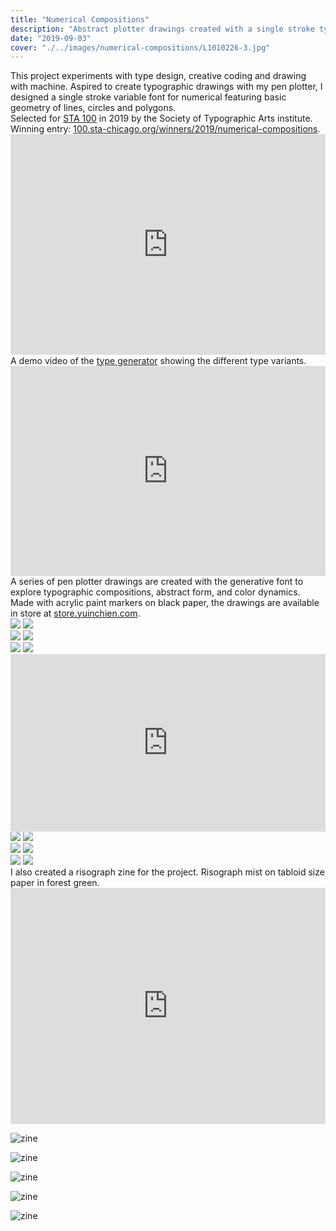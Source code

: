 ```yaml
---
title: "Numerical Compositions"
description: "Abstract plotter drawings created with a single stroke typeface"
date: "2019-09-03"
cover: "./../images/numerical-compositions/L1010226-3.jpg"
---
```


<div class="text">This project experiments with type design, creative coding and drawing with machine. Aspired to create typographic drawings with my pen plotter, I designed a single stroke variable font for numerical featuring basic geometry of lines, circles and polygons. </div>

<div class="text">Selected for <a href="https://100.sta-chicago.org/" target="_blank">STA 100</a> in 2019 by the Society of Typographic Arts institute. Winning entry: <a href="https://100.sta-chicago.org/winners/2019/numerical-compositions" target="_blank">100.sta-chicago.org/winners/2019/numerical-compositions</a>.</div>

<div class="video"><div style="padding:70.11% 0 0 0;position:relative;"><iframe src="https://player.vimeo.com/video/358239232?title=0&byline=0&portrait=0" style="position:absolute;top:0;left:0;width:100%;height:100%;" frameborder="0" allow="autoplay; fullscreen" allowfullscreen></iframe></div><script src="https://player.vimeo.com/api/player.js"></script></div>



<div class="text">A demo video of the <a href="https://yuinchien.com/projects/variable-font/index.html" target="_blank">type generator</a> showing the different type variants.</div>

<div class="video"><div style="padding:66.67% 0 0 0;position:relative;"><iframe src="https://player.vimeo.com/video/370559353?title=0&byline=0&portrait=0" style="position:absolute;top:0;left:0;width:100%;height:100%;" frameborder="0" allow="autoplay; fullscreen" allowfullscreen></iframe></div><script src="https://player.vimeo.com/api/player.js"></script></div>

<div class="text">A series of pen plotter drawings are created with the generative font to explore typographic compositions, abstract form, and color dynamics. Made with acrylic paint markers on black paper, the drawings are available in store at <a href="https://store.yuinchien.com/" target="_blank">store.yuinchien.com</a>.</div>

<div class="row two">
  <img src="./../images/numerical-compositions/L1000860.jpg" />
  <img src="./../images/numerical-compositions/L1000870.jpg" />
</div>

<!-- <div class="row">
  <img src="./../images/numerical-compositions/L1000552-2.jpg" />
  <img src="./../images/numerical-compositions/L1000560-2.jpg" />
  <img src="./../images/numerical-compositions/L1000555.jpg" />
</div> -->

<div class="row two">
  <img src="./../images/numerical-compositions/L1000863.jpg" />
  <img src="./../images/numerical-compositions/L1000876.jpg" />
</div>

<div class="row two">
  <img src="./../images/numerical-compositions/L1010031-2.jpg" />
  <img src="./../images/numerical-compositions/L1000878.jpg" />
</div>

<div class="video"><div style="padding:56.25% 0 0 0;position:relative;"><iframe src="https://player.vimeo.com/video/367370119?title=0&byline=0&portrait=0" style="position:absolute;top:0;left:0;width:100%;height:100%;" frameborder="0" allow="autoplay; fullscreen" allowfullscreen></iframe></div><script src="https://player.vimeo.com/api/player.js"></script></div>

<div class="row two">
  <img src="./../images/numerical-compositions/L1000702-3.jpg" />
  <img src="./../images/numerical-compositions/L1000893.jpg" />
</div>

<div class="row two">
  <img src="./../images/numerical-compositions/L1000657-5.jpg" />
  <img src="./../images/numerical-compositions/L1000688.jpg" />
</div>

<div class="row two">
  <img src="./../images/numerical-compositions/L1000897.jpg" />
  <img src="./../images/numerical-compositions/L1000784-2.jpg" />
</div>

<div class="text">I also created a risograph zine for the project. Risograph mist on tabloid size paper in forest green. </div>

<div class="video"><div style="padding:75% 0 0 0;position:relative;"><iframe src="https://player.vimeo.com/video/373693341?title=0&byline=0&portrait=0" style="position:absolute;top:0;left:0;width:100%;height:100%;" frameborder="0" allow="autoplay; fullscreen" allowfullscreen></iframe></div><script src="https://player.vimeo.com/api/player.js"></script></div>

![zine](./../images/numerical-compositions/L1010282-5.jpg)

![zine](./../images/numerical-compositions/L1010251-7.jpg)

![zine](./../images/numerical-compositions/L1010252-2.jpg)

![zine](./../images/numerical-compositions/L1010226-3.jpg)

![zine](./../images/numerical-compositions/L1010263-5.jpg)
